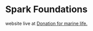 # Spark Foundations

website live at [Donation for marine life.](https://Ruchimeshram-0.github.io/sparkFoundation/)
